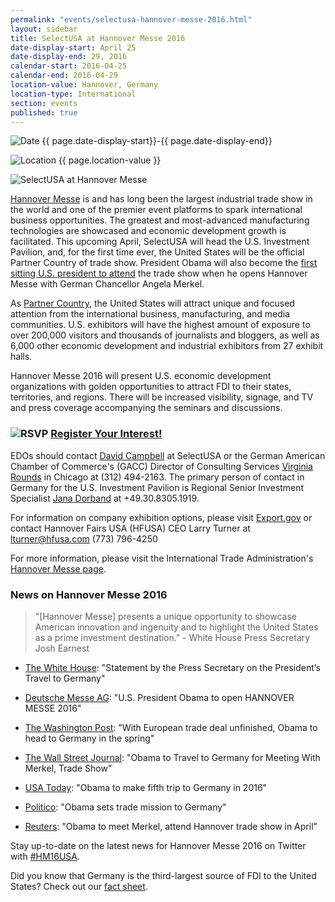 ```yaml
---
permalink: "events/selectusa-hannover-messe-2016.html"
layout: sidebar
title: SelectUSA at Hannover Messe 2016
date-display-start: April 25
date-display-end: 29, 2016
calendar-start: 2016-04-25
calendar-end: 2016-04-29
location-value: Hannover, Germany
location-type: International
section: events
published: true
---
```


![Date](https://google.github.io/material-design-icons/action/svg/design/ic_event_24px.svg "Date") {{ page.date-display-start}}-{{ page.date-display-end}}

![Location](http://google.github.io/material-design-icons/social/svg/design/ic_location_city_24px.svg "Location") {{ page.location-value }}

![SelectUSA at Hannover Messe]({{site.baseurl}}/images/HM16Banner_white.jpg)

[Hannover Messe](http://www.hannovermesse.de/home) is and has long been the largest industrial trade show in the world and one of the premier event platforms to spark international business opportunities. The greatest and most-advanced manufacturing technologies are showcased and economic development growth is facilitated. This upcoming April, SelectUSA will head the U.S. Investment Pavilion, and, for the first time ever, the United States will be the official Partner Country of trade show. President Obama will also become the [first sitting U.S. president to attend](https://www.whitehouse.gov/the-press-office/2015/12/30/statement-press-secretary-presidents-travel-germany) the trade show when he opens Hannover Messe with German Chancellor Angela Merkel.

As [Partner Country](http://www.hannovermesse.de/en/program/partner-country/), the United States will attract unique and focused attention from the international business, manufacturing, and media communities. U.S. exhibitors will have the highest amount of exposure to over 200,000 visitors and thousands of journalists and bloggers, as well as 6,000 other economic development and industrial exhibitors from 27 exhibit halls.

Hannover Messe 2016 will present U.S. economic development organizations with golden opportunities to attract FDI to their states, territories, and regions. There will be increased visibility, signage, and TV and press coverage accompanying the seminars and discussions. 

### ![RSVP](https://google.github.io/material-design-icons/content/svg/design/ic_send_24px.svg "RSVP") [Register Your Interest!](http://www.export.gov/pennsylvania/pittsburgh/hm16interestregistration/index.asp)


EDOs should contact [David Campbell](mailto:david.campbell@trade.gov) at SelectUSA or the German American Chamber of Commerce's (GACC) Director of Consulting Services [Virginia Rounds](mailto:rounds@gaccmidwest.org) in Chicago at (312) 494-2163. The primary person of contact in Germany for the U.S. Investment Pavilion is Regional Senior Investment Specialist [Jana Dorband](mailto:Jana.Dorband@trade.gov) at +49.30.8305.1919.

For information on company exhibition options, please visit [Export.gov](http://www.export.gov/germany/TradeShowsEvents/FeaturedGermanTradeShows/hannoverfair/index.asp) or contact Hannover Fairs USA (HFUSA) CEO Larry Turner at [lturner@hfusa.com](mailto:lturner@hfusa.com?Subject=Hannover%20Messe%202016%20company%20exhibitor%20registration) (773) 796-4250 

For more information, please visit the International Trade Administration's [Hannover Messe page](http://trade.gov/events/hannovermesse/).

### News on Hannover Messe 2016
> "[Hannover Messe] presents a unique opportunity to showcase American innovation and ingenuity and to highlight the United States as a prime investment destination." - White House Press Secretary Josh Earnest

* [The White House](https://www.whitehouse.gov/the-press-office/2015/12/30/statement-press-secretary-presidents-travel-germany): "Statement by the Press Secretary on the President’s Travel to Germany"

* [Deutsche Messe AG](http://www.hannovermesse.de/de/info/fuer-journalisten/presseinformationen/pressemitteilungen/pressemitteilungen-deutsche-messe/?id=755713&lang=GB&page=&page_size=20&bereich=&unterbereich=): "U.S. President Obama to open HANNOVER MESSE 2016"

* [The Washington Post](https://www.washingtonpost.com/news/post-politics/wp/2015/12/30/with-european-trade-deal-unfinished-obama-to-head-to-germany-in-the-spring/?postshare=2991451572219310&tid=ss_tw): "With European trade deal unfinished, Obama to head to Germany in the spring"

* [The Wall Street Journal](http://blogs.wsj.com/washwire/2015/12/30/obama-to-travel-to-germany-for-meeting-with-angela-merkel-trade-show/): "Obama to Travel to Germany for Meeting With Merkel, Trade Show"

* [USA Today](http://www.usatoday.com/story/news/politics/2015/12/30/obama-germany-trip-hannover-trade-fair-angela-merkel-2016/78084822/): "Obama to make fifth trip to Germany in 2016"

* [Politico](http://www.politico.eu/article/obama-sets-trade-mission-to-germany-merkel-ttip/): "Obama sets trade mission to Germany"

* [Reuters](http://www.reuters.com/article/us-usa-germany-idUSKBN0UD1PA20151230): "Obama to meet Merkel, attend Hannover trade show in April"

Stay up-to-date on the latest news for Hannover Messe 2016 on Twitter with [#HM16USA](https://twitter.com/hashtag/HM16USA?src=hash).

Did you know that Germany is the third-largest source of FDI to the United States? Check out our [fact sheet](http://selectusa.commerce.gov/country-fact-sheets/2015-09-10%20Germany%20Fact%20Sheet.pdf).

